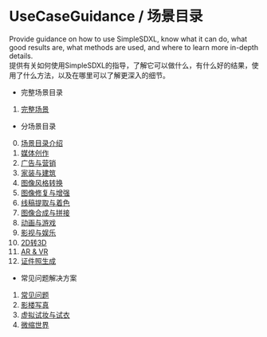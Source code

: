 # UseCaseGuidance / 场景目录
Provide guidance on how to use SimpleSDXL, know what it can do, what good results are, what methods are used, and where to learn more in-depth details.
<br>提供有关如何使用SimpleSDXL的指导，了解它可以做什么，有什么好的结果，使用了什么方法，以及在哪里可以了解更深入的细节。

* 完整场景目录
1. [完整场景](https://github.com/metercai/UseCaseGuidance/blob/main/UseCaseGuidanceForSimpleSDXL.md)

* 分场景目录
0. [场景目录介绍](https://github.com/metercai/UseCaseGuidance/blob/main/sub/0.intr.md)
1. [媒体创作](https://github.com/metercai/UseCaseGuidance/blob/main/sub/1.MediaCreation.md)
2. [广告与营销](https://github.com/metercai/UseCaseGuidance/blob/main/sub/2.marketing.md)
3. [家装与建筑](https://github.com/metercai/UseCaseGuidance/blob/main/sub/3.building.md)
4. [图像风格转换](https://github.com/metercai/UseCaseGuidance/blob/main/sub/4.StyleConversion.md)
5. [图像修复与增强](https://github.com/metercai/UseCaseGuidance/blob/main/sub/5.PictureRestoration.md)
6. [线稿提取与着色](https://github.com/metercai/UseCaseGuidance/blob/main/sub/6.LineArt.md)
7. [图像合成与拼接](https://github.com/metercai/UseCaseGuidance/blob/main/sub/7.ImageCompositing.md)
8. [动画与游戏](https://github.com/metercai/UseCaseGuidance/blob/main/sub/8.Animation.md)
9. [影视与娱乐](https://github.com/metercai/UseCaseGuidance/blob/main/sub/9.movie.md)
10. [2D转3D](https://github.com/metercai/UseCaseGuidance/blob/main/sub/10.3D.md)
11. [AR & VR](https://github.com/metercai/UseCaseGuidance/blob/main/sub/11.VR.md)
12. [证件照生成](https://github.com/metercai/UseCaseGuidance/blob/main/sub/12.IDPhoto.md)

* 常见问题解决方案
1. [常见问题](https://github.com/metercai/UseCaseGuidance/blob/main/FAQ.md)
14. [影楼写真](https://github.com/metercai/UseCaseGuidance/blob/main/sub/13.PhotoStudio.md)
15. [虚拟试妆与试衣](https://github.com/metercai/UseCaseGuidance/blob/main/sub/14.Markup.md)
16. [微缩世界](https://github.com/metercai/UseCaseGuidance/blob/main/sub/15.Miniature.md)



